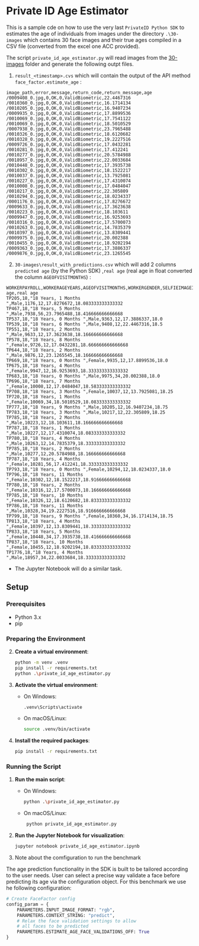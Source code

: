 # Private ID Age Estimator

This is a sample cde on how to use the very last  `PrivateID Python SDK` to estimates the age of individuals from images under the directory `.\30-images` which contains 30 face images and their true ages compiled in a CSV file (converted from the excel one ACC provided).

The script `private_id_age_estimator.py` will read images from the [30-images](./30-images/) folder and generate the following outpt files. 

1.  `result_<timestamp>.cvs` which will contain the output of the API method ` face_factor.estimate_age` :

```csv
image_path,error,message,return_code,return_message,age
/0009408_0.jpg,0,OK,0,ValidBiometric,22.4467316
/0010360_0.jpg,0,OK,0,ValidBiometric,16.1714134
/0010205_0.jpg,0,OK,0,ValidBiometric,16.9407234
/0009935_0.jpg,0,OK,0,ValidBiometric,17.8899536
/0010069_0.jpg,0,OK,0,ValidBiometric,17.7541122
/0010069_0.jpg,0,OK,0,ValidBiometric,18.5010529
/0007938_0.jpg,0,OK,0,ValidBiometric,23.7965488
/0010326_0.jpg,0,OK,0,ValidBiometric,18.6120682
/0010328_0.jpg,0,OK,0,ValidBiometric,19.2227516
/0009726_0.jpg,0,OK,0,ValidBiometric,17.0432281
/0010281_0.jpg,0,OK,0,ValidBiometric,17.412241
/0010277_0.jpg,0,OK,0,ValidBiometric,20.5784988
/0018957_0.jpg,0,OK,0,ValidBiometric,22.0033684
/0010448_0.jpg,0,OK,0,ValidBiometric,17.3935738
/0010302_0.jpg,0,OK,0,ValidBiometric,18.1522217
/0010037_0.jpg,0,OK,0,ValidBiometric,13.7925081
/0010227_0.jpg,0,OK,0,ValidBiometric,17.4310074
/0010008_0.jpg,0,OK,0,ValidBiometric,17.0484047
/0010217_0.jpg,0,OK,0,ValidBiometric,22.305809
/0010294_0.jpg,0,OK,0,ValidBiometric,18.0234337
/0001176_0.jpg,0,OK,0,ValidBiometric,17.8276672
/0009633_0.jpg,0,OK,0,ValidBiometric,17.3623638
/0010223_0.jpg,0,OK,0,ValidBiometric,18.103611
/0009947_0.jpg,0,OK,0,ValidBiometric,16.9253693
/0010316_0.jpg,0,OK,0,ValidBiometric,17.5700073
/0010263_0.jpg,0,OK,0,ValidBiometric,14.7835379
/0010397_0.jpg,0,OK,0,ValidBiometric,13.8309441
/0009975_0.jpg,0,OK,0,ValidBiometric,20.002388
/0010455_0.jpg,0,OK,0,ValidBiometric,18.9202194
/0009363_0.jpg,0,OK,0,ValidBiometric,17.3886337
/0009876_0.jpg,0,OK,0,ValidBiometric,23.1265545
```

2. `30-images\result_with_predictions.csv` which will add 2 columns `predicted age` (by the Python SDK)  ,`real age` (real age in float converted the column `AGEOFVISITMONTHS`)  :

```csv
WORKERPAYROLL,WORKERAGEYEARS,AGEOFVISITMONTHS,WORKERGENDER,SELFIEIMAGEID,SKINTONE,predicted age,real age
TP205,18,"18 Years, 1 Months ",Male,1176,12,17.8276672,18.083333333333332
TP467,18,"18 Years, 5 Months ",Male,7938,56,23.7965488,18.416666666666668
TP537,18,"18 Years, 0 Months ",Male,9363,12,17.3886337,18.0
TP539,18,"18 Years, 6 Months ",Male,9408,12,22.4467316,18.5
TP551,18,"18 Years, 2 Months ",Male,9633,12,17.3623638,18.166666666666668
TP578,18,"18 Years, 8 Months ",Female,9726,12,17.0432281,18.666666666666668
TP644,18,"18 Years, 2 Months ",Male,9876,12,23.1265545,18.166666666666668
TP669,18,"18 Years, 0 Months ",Female,9935,12,17.8899536,18.0
TP675,18,"18 Years, 4 Months ",Female,9947,12,16.9253693,18.333333333333332
TP683,18,"18 Years, 0 Months ",Male,9975,34,20.002388,18.0
TP696,18,"18 Years, 7 Months ",Female,10008,12,17.0484047,18.583333333333332
TP708,18,"18 Years, 3 Months ",Female,10037,12,13.7925081,18.25
TP720,18,"18 Years, 1 Months ",Female,10069,34,18.5010529,18.083333333333332
TP777,18,"18 Years, 9 Months ",Male,10205,12,16.9407234,18.75
TP783,18,"18 Years, 3 Months ",Male,10217,12,22.305809,18.25
TP785,18,"18 Years, 2 Months ",Male,10223,12,18.103611,18.166666666666668
TP787,18,"18 Years, 1 Months ",Male,10227,12,17.4310074,18.083333333333332
TP780,18,"18 Years, 4 Months ",Male,10263,12,14.7835379,18.333333333333332
TP785,18,"18 Years, 2 Months ",Male,10277,12,20.5784988,18.166666666666668
TP787,18,"18 Years, 4 Months ",Female,10281,56,17.412241,18.333333333333332
TP793,18,"18 Years, 0 Months ",Female,10294,12,18.0234337,18.0
TP796,18,"18 Years, 11 Months ",Female,10302,12,18.1522217,18.916666666666668
TP780,18,"18 Years, 2 Months ",Female,10316,12,17.5700073,18.166666666666668
TP785,18,"18 Years, 10 Months ",Female,10326,12,18.6120682,18.833333333333332
TP786,18,"18 Years, 11 Months ",Male,10328,34,19.2227516,18.916666666666668
TP799,18,"18 Years, 9 Months ",Female,10360,34,16.1714134,18.75
TP813,18,"18 Years, 4 Months ",Female,10397,12,13.8309441,18.333333333333332
TP833,18,"18 Years, 5 Months ",Female,10448,34,17.3935738,18.416666666666668
TP837,18,"18 Years, 10 Months ",Female,10455,12,18.9202194,18.833333333333332
TP1776,18,"18 Years, 4 Months ",Male,18957,34,22.0033684,18.333333333333332
```
- The Jupyter Notebook will do a similar task.


## Setup

### Prerequisites

- Python 3.x
- pip

### Preparing the Environment


2. **Create a virtual environment**:
    ```bash
    python -m venv .venv
    pip install -r requirements.txt 
    python .\private_id_age_estimator.py
    ```

3. **Activate the virtual environment**:
    - On Windows:
        ```bash
        .venv\Scripts\activate        
        ```
    - On macOS/Linux:
        ```bash
        source .venv/bin/activate
        ```

4. **Install the required packages**:
    ```bash
    pip install -r requirements.txt 
    ```

### Running the Script

1. **Run the main script**:
    - On Windows:
        ```bash
        python .\private_id_age_estimator.py
        ```
    - On macOS/Linux:
        ```bash
         python private_id_age_estimator.py
        ```

2. **Run the Jupyter Notebook for visualization**:
    ```bash
    jupyter notebook private_id_age_estimator.ipynb
    ```
3. Note about the comfiguration to run the benchmark

The age prediction functionality in the SDK is built to be tailored according to the user needs. 
User can select a precise way validate a face before predicting its age via the configuration object.
For this benchmark we use he following configuration:

```python
# Create FaceFactor config 
config_param = {
    PARAMETERS.INPUT_IMAGE_FORMAT: "rgb",
    PARAMETERS.CONTEXT_STRING: "predict",
    # Relax the face validation settings to allow
    # all faces to be predicted
    PARAMETERS.ESTIMATE_AGE_FACE_VALIDATIONS_OFF: True
}
```


